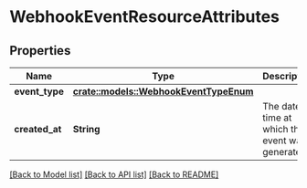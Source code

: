 # WebhookEventResourceAttributes

## Properties

Name | Type | Description | Notes
------------ | ------------- | ------------- | -------------
**event_type** | [**crate::models::WebhookEventTypeEnum**](WebhookEventTypeEnum.md) |  | 
**created_at** | **String** | The date-time at which this event was generated.  | 

[[Back to Model list]](../README.md#documentation-for-models) [[Back to API list]](../README.md#documentation-for-api-endpoints) [[Back to README]](../README.md)


